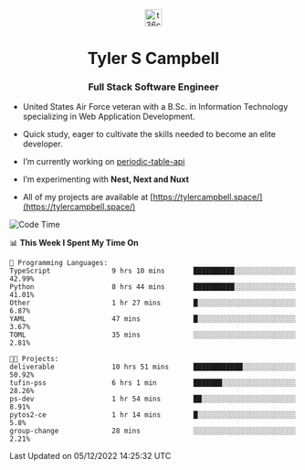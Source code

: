 <p align="center">
<a href="https://www.linkedin.com/in/t36campbell" target="blank"><img align="center" src="https://ik.imagekit.io/t36campbell/Portfolio/linkedin.png.original_m8bbGgPh6.png" alt="t36campbell" height="30" width="30" /></a>
</p>
<h1 align="center">Tyler S Campbell</h1>
<h3 align="center">Full Stack Software Engineer</h3>

* United States Air Force veteran with a B.Sc. in Information Technology specializing in Web Application Development. 

* Quick study, eager to cultivate the skills needed to become an elite developer.

* I’m currently working on [periodic-table-api](https://github.com/t36campbell/periodic-table-api)

* I’m experimenting with **Nest, Next and Nuxt**

* All of my projects are available at [https://tylercampbell.space/](https://tylercampbell.space/)

<!--START_SECTION:waka-->
![Code Time](http://img.shields.io/badge/Code%20Time-2%2C033%20hrs%2049%20mins-blue)

📊 **This Week I Spent My Time On** 

```text
💬 Programming Languages: 
TypeScript               9 hrs 10 mins       ██████████░░░░░░░░░░░░░░░   42.99% 
Python                   8 hrs 44 mins       ██████████░░░░░░░░░░░░░░░   41.01% 
Other                    1 hr 27 mins        █░░░░░░░░░░░░░░░░░░░░░░░░   6.87% 
YAML                     47 mins             █░░░░░░░░░░░░░░░░░░░░░░░░   3.67% 
TOML                     35 mins             ░░░░░░░░░░░░░░░░░░░░░░░░░   2.81%

🐱‍💻 Projects: 
deliverable              10 hrs 51 mins      ████████████░░░░░░░░░░░░░   50.92% 
tufin-pss                6 hrs 1 min         ███████░░░░░░░░░░░░░░░░░░   28.26% 
ps-dev                   1 hr 54 mins        ██░░░░░░░░░░░░░░░░░░░░░░░   8.91% 
pytos2-ce                1 hr 14 mins        █░░░░░░░░░░░░░░░░░░░░░░░░   5.8% 
group-change             28 mins             ░░░░░░░░░░░░░░░░░░░░░░░░░   2.21%

```


 Last Updated on 05/12/2022 14:25:32 UTC
<!--END_SECTION:waka-->
